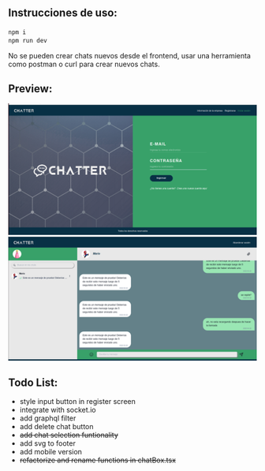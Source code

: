 ## Instrucciones de uso:

```bash
npm i
npm run dev
```

No se pueden crear chats nuevos desde el frontend, usar una herramienta como postman o curl para crear nuevos chats.

## Preview:

![loginscreen](./loginScreen.png)
![screenshot](./screenshot.png)

## Todo List:

* style input button in register screen
* integrate with socket.io
* add graphql filter
* add delete chat button
* ~~add chat selection funtionality~~
* add svg to footer
* add mobile version
* ~~refactorize and rename functions in chatBox.tsx~~